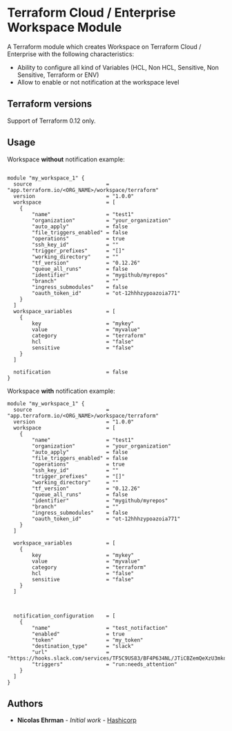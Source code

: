 # Terraform Cloud / Enterprise Workspace Module

A Terraform module which creates Workspace on Terraform Cloud / Enterprise with the following characteristics:
- Ability to configure all kind of Variables (HCL, Non HCL, Sensitive, Non Sensitive, Terraform or ENV)
- Allow to enable or not notification at the workspace level

## Terraform versions

Support of Terraform 0.12 only.

## Usage

Workspace **without** notification example: 

```hcl

module "my_workspace_1" {
  source                        = "app.terraform.io/<ORG_NAME>/workspace/terraform"
  version                       = "1.0.0"
  workspace                     = [
    {
        "name"                  = "test1"
        "organization"          = "your_organization"
        "auto_apply"            = false
        "file_triggers_enabled" = false
        "operations"            = true
        "ssh_key_id"            = ""
        "trigger_prefixes"      = "[]"
        "working_directory"     = ""
        "tf_version"            = "0.12.26"
        "queue_all_runs"        = false
        "identifier"            = "mygithub/myrepos"
        "branch"                = ""
        "ingress_submodules"    = false
        "oauth_token_id"        = "ot-12hhhzypoazoia771"
    }
  ]
  workspace_variables           = [
    {
        key                     = "mykey"
        value                   = "myvalue"
        category                = "terraform"
        hcl                     = "false"
        sensitive               = "false"
    } 
  ]

  notification                  = false
}
```

Workspace **with** notification example: 

```hcl
module "my_workspace_1" {
  source                        = "app.terraform.io/<ORG_NAME>/workspace/terraform"
  version                       = "1.0.0"
  workspace                     = [
    {
        "name"                  = "test1"
        "organization"          = "your_organization"
        "auto_apply"            = false
        "file_triggers_enabled" = false
        "operations"            = true
        "ssh_key_id"            = ""
        "trigger_prefixes"      = "[]"
        "working_directory"     = ""
        "tf_version"            = "0.12.26"
        "queue_all_runs"        = false
        "identifier"            = "mygithub/myrepos"
        "branch"                = ""
        "ingress_submodules"    = false
        "oauth_token_id"        = "ot-12hhhzypoazoia771"
    }
  ]

  workspace_variables           = [
    {
        key                     = "mykey"
        value                   = "myvalue"
        category                = "terraform"
        hcl                     = "false"
        sensitive               = "false"
    } 
  ]



  notification_configuration    = [
    {
        "name"                  = "test_notifaction"
        "enabled"               = true
        "token"                 = "my_token"
        "destination_type"      = "slack"
        "url"                   = "https://hooks.slack.com/services/TF5C9US83/BF4P634NL/JTiCBZemQeXzU3mkdUHssjU"
        "triggers"              = "run:needs_attention"
    }
  ]
}

```

## Authors

* **Nicolas Ehrman** - *Initial work* - [Hashicorp](https://www.hashicorp.com)



